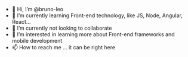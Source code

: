 - 👋 Hi, I’m @bruno-leo
- 🌱 I’m currently learning Front-end technology, like JS, Node, Angular, React...
- 💞️ I’m currently not looking to collaborate
- 👀 I’m interested in learning more about Front-end frameworks and mobile development
- 📫 How to reach me ... it can be right here

<!---
bruno-leo/bruno-leo is a ✨ special ✨ repository because its `README.md` (this file) appears on your GitHub profile.
You can click the Preview link to take a look at your changes.
--->
